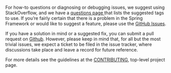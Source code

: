 For how-to questions or diagnosing or debugging issues, we suggest using StackOverflow, and we have a [questions page ](https://spring.io/questions) that lists the suggested tags to use. If you’re fairly certain that there is a problem in the Spring Framework or would like to suggest a feature, please use the [GitHub Issues](https://github.com/spring-projects/spring-framework/issues).

If you have a solution in mind or a suggested fix, you can submit a pull request on [Github](https://github.com/spring-projects/spring-framework). However, please keep in mind that, for all but the most trivial issues, we expect a ticket to be filed in the issue tracker, where discussions take place and leave a record for future reference.

For more details see the guidelines at the [CONTRIBUTING](https://github.com/spring-projects/spring-framework/blob/master/CONTRIBUTING.md), top-level project page.